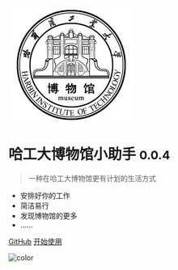 ![logo](../_media/logo.jpg)

# 哈工大博物馆小助手 <small>0.0.4</small>

> 一种在哈工大博物馆更有计划的生活方式

- 安排好你的工作
- 简洁易行
- 发现博物馆的更多
- ……

[GitHub](https://github.com/upupming/HITMers)
[开始使用](#哈工大博物馆小助手)

![color](#fff)